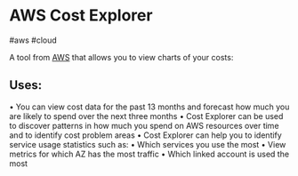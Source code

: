 # AWS Cost Explorer
#aws #cloud 

A tool from [AWS](Cloud%20Computing/AWS/AWS.md)  that allows you to view charts of your costs:

## Uses:
• You can view cost data for the past 13 months and forecast how much you are likely to spend over the next three months
• Cost Explorer can be used to discover patterns in how much you spend on AWS resources over time and to identify cost problem areas
• Cost Explorer can help you to identify service usage statistics such as:
	• Which services you use the most
	• View metrics for which AZ has the most traffic
	• Which linked account is used the most